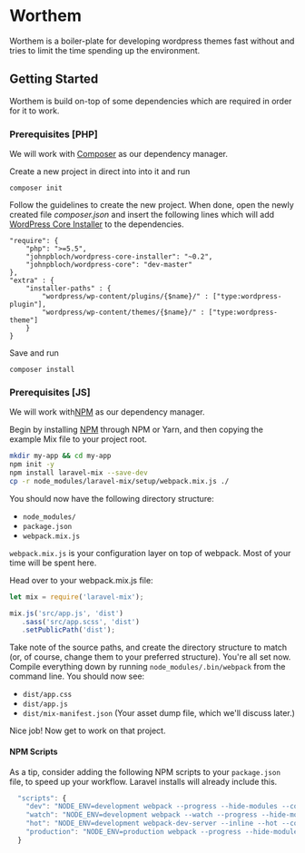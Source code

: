 # Worthem

Worthem is a boiler-plate for developing wordpress themes
fast without and tries to limit the time spending up the environment.

## Getting Started

Worthem is build on-top of some dependencies which are required
in order for it to work.
### Prerequisites [PHP]
We will work with [Composer](https://getcomposer.org/) as our dependency manager.

Create a new project in direct into into it and run
```
composer init
```
Follow the guidelines to create the new project. When done,
open the newly created file *composer.json* and insert the
following lines which will add [WordPress Core Installer](https://github.com/johnpbloch/wordpress-core-installer) to the dependencies.
```
"require": {
    "php": ">=5.5",
	"johnpbloch/wordpress-core-installer": "~0.2",
	"johnpbloch/wordpress-core": "dev-master"
},
"extra" : {
    "installer-paths" : {
        "wordpress/wp-content/plugins/{$name}/" : ["type:wordpress-plugin"],
        "wordpress/wp-content/themes/{$name}/" : ["type:wordpress-theme"]
    }
}
```

Save and run

```
composer install
```
### Prerequisites [JS]
We will work with[NPM](https://www.npmjs.com/) as our dependency manager.

Begin by installing [NPM](https://github.com/JeffreyWay/laravel-mix) through NPM or Yarn, and then copying the example Mix file to your project root.
```bash
mkdir my-app && cd my-app
npm init -y
npm install laravel-mix --save-dev
cp -r node_modules/laravel-mix/setup/webpack.mix.js ./
```

You should now have the following directory structure:

* `node_modules/`
* `package.json`
* `webpack.mix.js`


`webpack.mix.js` is your configuration layer on top of webpack. Most of your time will be spent here.

Head over to your webpack.mix.js file:

```js
let mix = require('laravel-mix');

mix.js('src/app.js', 'dist')
   .sass('src/app.scss', 'dist')
   .setPublicPath('dist');
```

Take note of the source paths, and create the directory structure to match \(or, of course, change them to your preferred structure\). You're all set now. Compile everything down by running `node_modules/.bin/webpack` from the command line. You should now see:

* `dist/app.css`
* `dist/app.js`
* `dist/mix-manifest.json` (Your asset dump file, which we'll discuss later.)

Nice job! Now get to work on that project.

#### NPM Scripts

As a tip, consider adding the following NPM scripts to your `package.json` file, to speed up your workflow. Laravel installs will already include this.

```js
  "scripts": {
    "dev": "NODE_ENV=development webpack --progress --hide-modules --config=node_modules/laravel-mix/setup/webpack.config.js",
    "watch": "NODE_ENV=development webpack --watch --progress --hide-modules --config=node_modules/laravel-mix/setup/webpack.config.js",
    "hot": "NODE_ENV=development webpack-dev-server --inline --hot --config=node_modules/laravel-mix/setup/webpack.config.js",
    "production": "NODE_ENV=production webpack --progress --hide-modules --config=node_modules/laravel-mix/setup/webpack.config.js"
  }
```
